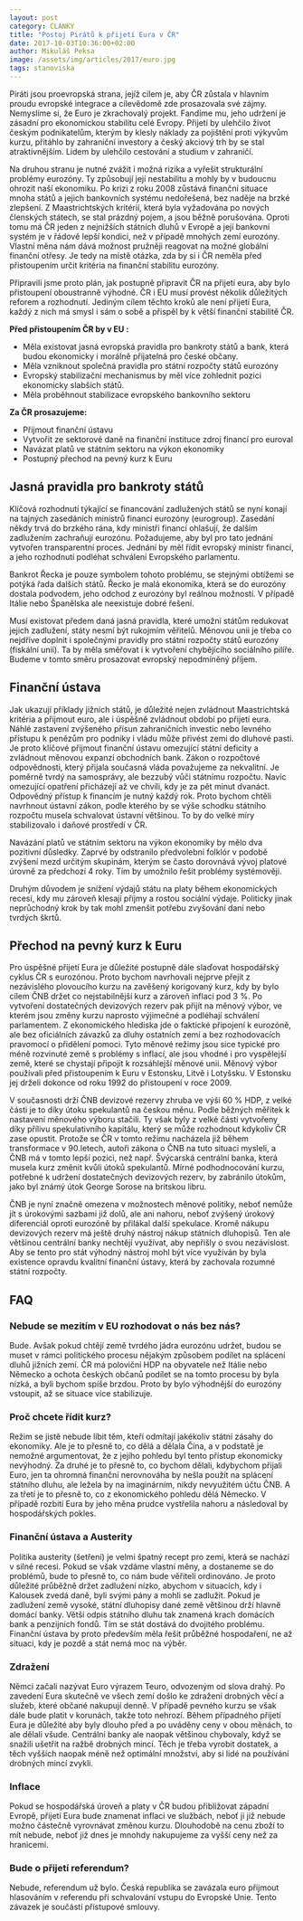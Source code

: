 ```yaml
---
layout: post
category: CLANKY
title: "Postoj Pirátů k přijetí Eura v ČR"
date: 2017-10-03T10:36:00+02:00
author: Mikuláš Peksa
image: /assets/img/articles/2017/euro.jpg
tags: stanoviska
---
```

 
Piráti jsou proevropská strana, jejíž cílem je, aby ČR zůstala v hlavním proudu evropské
integrace a cílevědomě zde prosazovala své zájmy. Nemyslíme si, že Euro je zkrachovalý
projekt. Fandíme mu, jeho udržení je zásadní pro ekonomickou stabilitu celé Evropy. Přijetí by
ulehčilo život českým podnikatelům, kterým by klesly náklady za pojištění proti výkyvům kurzu,
přitáhlo by zahraniční investory a český akciový trh by se stal atraktivnějším. Lidem by ulehčilo
cestování a studium v zahraničí.

Na druhou stranu je nutné zvážit i možná rizika a vyřešit strukturální problémy eurozóny. Ty
způsobují její nestabilitu a mohly by v budoucnu ohrozit naší ekonomiku. Po krizi z roku 2008
zůstává finanční situace mnoha států a jejich bankovních systému nedořešená, bez naděje na
brzké zlepšení. Z Maastrichtských kritérií, která byla vyžadována po nových členských státech,
se stal prázdný pojem, a jsou běžně porušována. Oproti tomu má ČR jeden z nejnižších
státních dluhů v Evropě a její bankovní systém je v řádově lepší kondici, než v případě
mnohých zemí eurozóny. Vlastní měna nám dává možnost pružněji reagovat na možné
globální finanční otřesy. Je tedy na místě otázka, zda by si i ČR neměla před přistoupením
určit kritéria na finanční stabilitu eurozóny.

Připravili jsme proto plán, jak postupně připravit ČR na přijetí eura, aby bylo přistoupení
oboustranně výhodné. ČR i EU musí provést několik důležitých reforem a rozhodnutí. Jediným
cílem těchto kroků ale není přijetí Eura, každý z nich má smysl i sám o sobě a přispěl by k
větší finanční stabilitě ČR.

**Před přistoupením ČR by v EU :**
* Měla existovat jasná evropská pravidla pro bankroty států a bank, která budou
ekonomicky i morálně přijatelná pro české občany.
* Měla vzniknout společná pravidla pro státní rozpočty států eurozóny
* Evropský stabilizační mechanismus by měl více zohlednit pozici ekonomicky slabších
států.
* Měla proběhnout stabilizace evropského bankovního sektoru

**Za ČR prosazujeme:**
* Přijmout finanční ústavu
* Vytvořit ze sektorové daně na finanční instituce zdroj financí pro euroval
* Navázat platů ve státním sektoru na výkon ekonomiky
* Postupný přechod na pevný kurz k Euru

## Jasná pravidla pro bankroty států

Klíčová rozhodnutí týkající se financování zadlužených států se nyní konají na tajných
zasedáních ministrů financí eurozóny (eurogroup). Zasedání někdy trvá do brzkého rána, kdy
ministři financí ohlašují, že dalším zadlužením zachraňují eurozónu. Požadujeme, aby byl pro
tato jednání vytvořen transparentní proces. Jednání by měl řídit evropský ministr financí, a
jeho rozhodnutí podléhat schválení Evropského parlamentu.

Bankrot Řecka je pouze symbolem tohoto problému, se stejnými obtížemi se potýká řada
dalších států. Řecko je malá ekonomika, která se do eurozóny dostala podvodem, jeho odchod
z eurozóny byl reálnou možností. V případě Itálie nebo Španělska ale neexistuje dobré řešení.

Musí existovat předem daná jasná pravidla, které umožní státům redukovat jejich zadlužení,
státy nesmí být rukojmím věřitelů. Měnovou unii je třeba co nejdříve doplnit i společnými
pravidly pro státní rozpočty států eurozóny (fiskální unií). Ta by měla směřovat i k vytvoření 
chybějícího sociálního pilíře. Budeme v tomto směru prosazovat evropský nepodmíněný
příjem.

## Finanční ústava

Jak ukazují příklady jižních států, je důležité nejen zvládnout Maastrichtská kritéria a přijmout
euro, ale i úspěšně zvládnout období po přijetí eura. Náhlé zastavení zvýšeného přísun
zahraničních investic nebo levného přístupu k penězům pro podniky i vládu může přivést zemi
do dluhové pasti. Je proto klíčové přijmout finanční ústavu omezující státní deficity a zvládnout
měnovou expanzi obchodních bank. Zákon o rozpočtové odpovědnosti, který přijala současná
vláda považujeme za nekvalitní. Je poměrně tvrdý na samosprávy, ale bezzubý vůči státnímu
rozpočtu. Navíc omezující opatření přicházejí až ve chvíli, kdy je za pět minut dvanáct.
Odpovědný přístup k financím je nutný každý rok. Proto bychom chtěli navrhnout ústavní
zákon, podle kterého by se výše schodku státního rozpočtu musela schvalovat ústavní
většinou. To by do velké míry stabilizovalo i daňové prostředí v ČR.

Navázání platů ve státním sektoru na výkon ekonomiky by mělo dva pozitivní důsledky.
Zaprvé by odstranilo předvolební folklór v podobě zvýšení mezd určitým skupinám, kterým se
často dorovnává vývoj platové úrovně za předchozí 4 roky. Tím by umožnilo řešit problémy
systémověji.

Druhým důvodem je snížení výdajů státu na platy během ekonomických recesí, kdy mu
zároveň klesají příjmy a rostou sociální výdaje. Politicky jinak neprůchodný krok by tak mohl
zmenšit potřebu zvyšování daní nebo tvrdých škrtů.

## Přechod na pevný kurz k Euru

Pro úspěšné přijetí Eura je důležité postupně dále slaďovat hospodářský cyklus ČR s
eurozónou. Proto bychom navrhovali nejprve přejít z nezávislého plovoucího kurzu na
zavěšený korigovaný kurz, kdy by bylo cílem ČNB držet co nejstabilnější kurz a zároveň inflaci
pod 3 %. Po vytvoření dostatečných devizových rezerv pak přijít na měnový výbor, ve
kterém jsou změny kurzu naprosto výjimečné a podléhají schválení parlamentem. Z
ekonomického hlediska jde o faktické připojení k eurozóně, ale bez oficiálních závazků za
dluhy ostatních zemí a bez rozhodovacích pravomocí o přidělení pomoci. Tyto měnové
režimy jsou sice typické pro méně rozvinuté země s problémy s inflací, ale jsou vhodné i pro
vyspělejší země, které se chystají připojit k rozsáhlejší měnové unii. Měnový výbor používali
před přistoupením k Euru v Estonsku, Litvě i Lotyšsku. V Estonsku jej drželi dokonce od roku
1992 do přistoupení v roce 2009.

V současnosti drží ČNB devizové rezervy zhruba ve výši 60 % HDP, z velké části je to
díky útoku spekulantů na českou měnu. Podle běžných měřítek k nastavení měnového výboru
stačili. Ty však byly z velké části vytvořeny díky přílivu spekulativního kapitálu, který se může
rozhodnout kdykoliv ČR zase opustit. Protože se ČR v tomto režimu nacházela již během
transformace v 90.letech, autoři zákona o ČNB na tuto situaci mysleli, a ČNB má v tomto lepší
pozici, než např. Švýcarská centrální banka, která musela kurz změnit kvůli útoků spekulantů.
Mírné podhodnocování kurzu, potřebné k udržení dostatečných devizových rezerv, by
zabránilo útokům, jako byl známý útok George Sorose na britskou libru.

ČNB je nyní značně omezena v možnostech měnové politiky, neboť nemůže jít s úrokovými
sazbami již dolů, ale ani nahoru, neboť zvýšený úrokový diferenciál oproti eurozóně by přilákal
další spekulace. Kromě nákupu devizových rezerv má ještě druhý nástroj nákup státních
dluhopisů. Ten ale většinou centrální banky nechtějí využívat, aby nepřišly o svou nezávislost.
Aby se tento pro stát výhodný nástroj mohl být více využíván by byla existence opravdu kvalitní
finanční ústavy, která by zachovala rozumné státní rozpočty.

## FAQ

### Nebude se mezitím v EU rozhodovat o nás bez nás?

Bude. Avšak pokud chtějí země tvrdého jádra eurozónu udržet, budou se muset v rámci
politického procesu nějakým způsobem podílet na splácení dluhů jižních zemí. ČR má
poloviční HDP na obyvatele než Itálie nebo Německo a ochota českých občanů podílet se na
tomto procesu by byla nízká, a byli bychom spíše brzdou. Proto by bylo výhodnější do
eurozóny vstoupit, až se situace více stabilizuje.

### Proč chcete řídit kurz?

Režim se jistě nebude líbit těm, kteří odmítají jakékoliv státní zásahy do ekonomiky. Ale je to
přesně to, co dělá a dělala Čína, a v podstatě je nemožné argumentovat, že z jejího pohledu
byl tento přístup ekonomicky nevýhodný. Za druhé je to přesně to, co bychom dělali,
kdybychom přijali Euro, jen ta ohromná finanční nerovnováha by nešla použít na splácení
státního dluhu, ale ležela by na imaginárním, nikdy nevyužitém účtu ČNB. A za třetí je to
přesně to, co z ekonomického pohledu dělá Německo. V případě rozbití Eura by jeho měna
prudce vystřelila nahoru a následoval by hospodářských pokles.

### Finanční ústava a Austerity

Politika austerity (šetření) je velmi špatný recept pro zemi, která se nachází v silné
recesi. Pokud se však vzdáme vlastní měny, a dostaneme se do problémů, bude to přesně
to, co nám bude věřiteli ordinováno. Je proto důležité průběžně držet zadlužení nízko,
abychom v situacích, kdy i Kalousek zvedá daně, byli svými pány a mohli se zadlužit. Pokud
je zadlužení země vysoké, státní dluhopisy dané země většinou drží hlavně domácí banky.
Větší odpis státního dluhu tak znamená krach domácích bank a penzijních fondů. Tím se stát
dostává do dvojitého problému. Finanční ústava by proto především měla řešit průběžné
hospodaření, ne až situaci, kdy je pozdě a stát nemá moc na výběr.

### Zdražení

Němci začali nazývat Euro výrazem Teuro, odvozeným od slova drahý. Po zavedení Eura
skutečně ve všech zemí došlo ke zdražení drobných věcí a služeb, které občané nakupují
denně. V případě pevného kurzu se však dále bude platit v korunách, takže toto nehrozí.
Během případného přijetí Eura je důležité aby byly dlouho před a po uváděny ceny v obou
měnách, to ale dělali všude. Centrální banky ale naopak většinou chybovaly, když se snažili
ušetřit na ražbě drobných mincí. Těch je třeba vyrobit dostatek, a těch vyšších naopak méně
než optimální množství, aby si lidé na používání drobných mincí zvykli.

### Inflace

Pokud se hospodářská úroveň a platy v ČR budou přibližovat západní Evropě, přijetí Eura
bude znamenat inflaci ve službách, neboť ji již nebude možno částečně vyrovnávat změnou
kurzu. Dlouhodobě na cenu zboží to mít nebude, neboť již dnes je mnohdy nakupujeme za
vyšší ceny než za hranicemi.

### Bude o přijetí referendum?

Nebude, referendum už bylo. Česká republika se zavázala euro přijmout hlasováním
v referendu při schvalování vstupu do Evropské Unie. Tento závazek je součástí přístupové
smlouvy.
